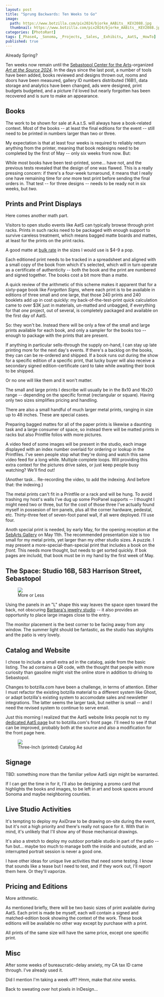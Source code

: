 ```yaml
---
layout: post
title: "Sprung Backwards: Ten Weeks to Go"
image:
  path: https://www.botzilla.com/pix2024/bjorke_AABits__KEV2088.jpg
  thumbnail: https://www.botzilla.com/pix2024/bjorke_AABits__KEV2088.jpg
categories: [PhotoRant]
tags: [_Phase4, _Sonoma, _Projects, _Sales, _Exhibits, _AatS, _HowTo]
published: true
---
```


Already Spring?

Ten weeks now remain until the [Sebastopol Center for the Arts](https://www.sebarts.org/)-organized [_Art at the Source 2024_](https://www.artatthesource.org/). In the days since the last post, a number of tools have been added, books reviewed and designs thrown out, rooms and doors have been measured, gallery ID numbers distributed (16B!), data storage and analytics have been changed, ads were designed, print budgets budgeted, and a picture I'd loved but nearly forgotten has been recovered and is sure to make an appearance.

<!--more-->

## Books

The work to be shown for sale at A.a.t.S. will always have a book-related context. Most of the books -- at least the final editions for the event -- still need to be printed in numbers larger than two or three.

My expectation is that at least four weeks is required to reliably return anything from the printer, meaning that book redesigns need to be completed by the first of May -- only six weeks from now. But:

While most books have been test-printed, some... have not, and the previous tests revealed that the design of one was flawed. This is a really pressing concern: if there's a four-week turnaround, it means that I really one have remaining time for _one_ more test print before sending the final orders in. That test -- for three designs -- needs to be ready not in six weeks, but _two._

## Prints and Print Displays

Here comes another math part.

Visitors to open studio events like AatS can typically browse through print racks. Prints in such racks need to be packaged with enough support  to survive careless treatment, which means bagged matte boards and mattes, at least for the prints on the print racks.

A good matte at [bulk rate](https://www.redimat.com/) in the sizes I would use is $4-9 a pop.

Each editioned print needs to be tracked in a spreadsheet and aligned with a small copy of the book from which it's selected, which will in turn operate as a certificate of authenticity -- both the book and the print are numbered and signed together. The books cost a bit more than a matte.

A quick review of the arithmetic of this scheme makes it apparent that for a sixty-page book like _Forgotten Signs,_ where each print is to be available in editions of three small and one large, that those 240 prints and 240 booklets add up in cost quickly: my back-of-the-test-print quick calculation came to over $3K just in materials, un-matted and unbagged, if everything for that _one_ project, out of several, is completely packaged and available on the first day of AatS.

So: they won't be. Instead there will be only a few of the small and large prints available for each book, and only a sampler for the books too -- enough to package with the prints that are present.

If anything in particular sells-through the supply on-hand, I can stay up late printing more for the next day's events. If there's a backlog on the books, they can can be re-ordered and shipped. If a book runs out during the show for a specific edition of a specific print, that lucky buyer will also receive a secondary signed edition-certificate card to take while awaiting their book to be shipped.

Or no one will like them and it won't matter.

The small and large prints I describe will usually be in the 8x10 and 16x20 range -- depending on the specific format (rectangular or square). Having only two sizes simplifies pricing and handling.

There are also a small handful of much larger metal prints, ranging in size up to 48 inches. These are special cases.

Preparing bagged mattes for all of the paper prints is likewise a daunting task and a large consumer of space, so instead there will be matted prints in racks but also Printfile folios with more pictures.

A video feed of some images will be present in the studio, each image displayed with an index number overlaid for ordering or lookup in the Printfiles. I've seen people stop what they're doing and watch this same video feed for a long while. Multiple complete loops. Will providing this extra context for the pictures drive sales, or just keep people busy watching? We'll find out!

(Another task... Re-recording the video, to add the indexing. And before that: the indexing.)

The metal prints can't fit in a Printfile or a rack and will be hung. To avoid trashing my host's walls I've dug up some ProPanel supports -- I thought I might need two or three, but for the cost of those three I've actually found myself in possesion of _ten_ panels, plus all the corner hardware, pedestal, etc. Thirty-three feet of seven-foot panel wall, if all were deployed. I'll use four.

Anoth special print is needed, by early May, for the opening reception at the [SebArts Gallery](https://www.sebarts.org/) on May 11th. The recommended presentation size is too small for my metal prints, yet larger than my other studio sizes. A puzzle. I may present a more-special-than-special print that includes a book on the _front._ This needs more thought, but needs to get sorted quickly. If bok pages are includd, that book must be in my hand by the first week of May.

## The Space: Studio 16B, 583 Harrison Street, Sebastopol

<figure class="align-center">
<img src="https://www.botzilla.com/pix2024/AatS-Sketch-Plan.jpg">
<figcaption>More or Less</figcaption>
</figure>

Using the panels in an "L" shape this way leaves the space open toward the back, not obscuring [Barbara's jewelry studio](https://www.instagram.com/barbaraharris_designs/) -- it also provides an opportunity to place large images close to the entry.

The monitor placement is the best corner to be facing away from any window. The summer light should be fantastic, as the studio has skylights and the patio is very lovely.

## Catalog and Website

I chose to include a small extra ad in the catalog, aside from the basic listing. The ad contains a QR code, with the thought that people with more curiosity than gasoline might visit the online store in addition to driving to Sebastopol.

Changes to botzilla.com have been a challenge, in terms of attention. Either I must refactor the existing botzilla material to a different system like Ghost, or adapt botzilla's existing system to accomodate sales and newsletter integrations. The latter seems the larger task, but neither is small -- and I need the revised system to continue to serve email.

Just this morning I realized that the AatS website links people not to my [dedicated AatS page](https://botzilla.com/aats/) but to botzilla.com's front page. I'll need to see if that can be improved, probably both at the source and also a modification for the front page here.

<figure class="align-center">
<img src="https://www.botzilla.com/pix2024/Bjorke-AatS-BizCard-sRGB-web.jpg">
<figcaption>Three-Inch (printed) Catalog Ad</figcaption>
</figure>

## Signage

TBD: something more than the familiar yellow AatS sign might be warranted.

If I can get the time in for it, I'll also be designing a promo card that highlights the books and images, to be left in art and book spaces around Sonoma and maybe neighboring counties.

## Live Studio Activities

It's tempting to deploy my AxiDraw to be drawing on-site during the event, but it's not a high priority and there's really not space for it. With that in mind, it's unlikely that I'll show any of those mechanical drawings.

It's also a stretch to deploy my outdoor portable studio in part of the patio -- fun but... maybe too much to manage both the inside and outside, and an interrupted portrait session is never a good one.

I have other ideas for unique live activities that need some testing. I know that sounds like a tease but I need to test, and if they work out, I'll report them here. Or they'll vaporize.

## Pricing and Editions

More arithmetic.

As mentioned briefly, there will be two basic sizes of print available during AatS. Each print is made be myself, each will contain a signed and matched-edition book showing the context of the work. These book editions will be available no other way except by purchase with a print.

All prints of the same size will have the same price, except one specific print.

## Misc

After some weeks of bureaucratic-delay anxiety, my CA tax ID came through. I've already used it.

Did I mention I'm taking a week off? Hmm, make that _nine_ weeks.

Back to sweating over hot pixels in InDesign...